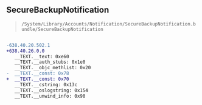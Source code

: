 ## SecureBackupNotification

> `/System/Library/Accounts/Notification/SecureBackupNotification.bundle/SecureBackupNotification`

```diff

-638.40.20.502.1
+638.40.26.0.0
   __TEXT.__text: 0xe60
   __TEXT.__auth_stubs: 0x1e0
   __TEXT.__objc_methlist: 0x20
-  __TEXT.__const: 0x78
+  __TEXT.__const: 0x70
   __TEXT.__cstring: 0x13c
   __TEXT.__oslogstring: 0x154
   __TEXT.__unwind_info: 0x90

```
